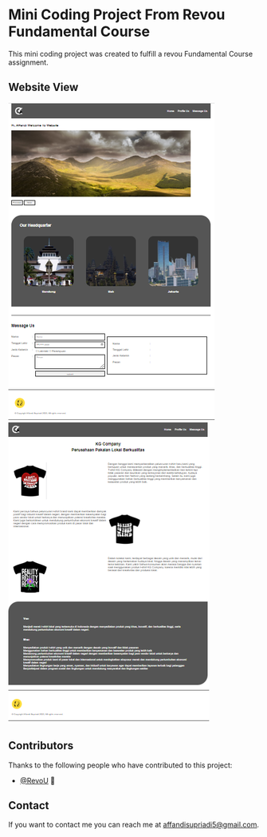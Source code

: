 # Mini Coding Project From Revou Fundamental Course

This mini coding project was created to fulfill a revou Fundamental Course assignment.

## Website View

![Home](Assets/Home.png)
![profile](Assets/profile.png)

## Contributors

Thanks to the following people who have contributed to this project:

* [@RevoU](https://www.linkedin.com/school/revou/) 🐛

## Contact

If you want to contact me you can reach me at <affandisupriadi5@gmail.com>.

